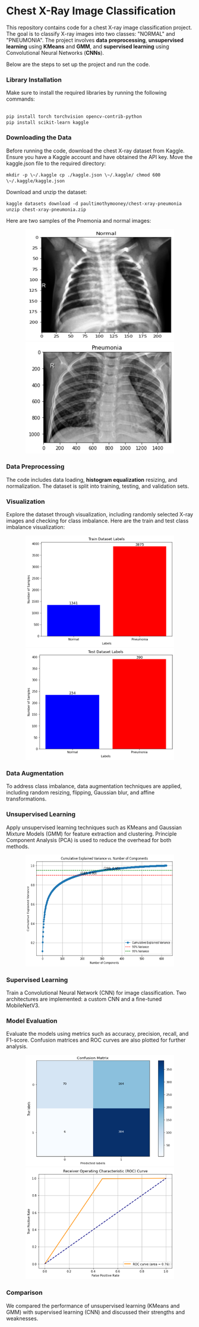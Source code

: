 
# Chest X-Ray Image Classification

This repository contains code for a
chest X-ray image classification project. The goal is to classify X-ray images into two classes: \"NORMAL\" and \"PNEUMONIA\". The project involves **data** **preprocessing**, **unsupervised** **learning** using **KMeans** and **GMM**, and **supervised learning** using Convolutional Neural Networks (**CNNs**).

Below are the steps to set up the project and run the code.

### Library Installation 

Make sure to install the required libraries by
running the following commands:

 ```{python}

pip install torch torchvision opencv-contrib-python
pip install scikit-learn kaggle 
```

### Downloading the Data 

Before running the code, download the chest X-ray dataset from Kaggle. Ensure you have a Kaggle account and have obtained the API key. Move the kaggle.json file to the required directory:

 ```{python}
mkdir -p \~/.kaggle cp ./kaggle.json \~/.kaggle/ chmod 600
\~/.kaggle/kaggle.json 
```

Download and unzip the dataset:
```
kaggle datasets download -d paultimothymooney/chest-xray-pneumonia 
unzip chest-xray-pneumonia.zip 
 ```

 Here are two samples of the Pnemonia and normal images:
<p align="center">
  <img src="./Figures/normal.png" width="400" height="300" alt="normal">
  <img src="./Figures/pneumonia.png" width="400" height="300" alt="pneumonia">
</p>

### Data Preprocessing 
The code includes data loading, **histogram equalization** resizing, and normalization. The dataset is split into training, testing, and validation sets.


### Visualization 
Explore the dataset through visualization, including
randomly selected X-ray images and checking for class imbalance.
Here are the train and test class imbalance visualization:

<p align="center">
  <img src="./Figures/trainimb.png" width="400" height="300" alt="trainimb">
  <img src="./Figures/testimb.png" width="400" height="300" alt="testimb">
</p>

### Data Augmentation 
To address class imbalance, data augmentation techniques are applied, including random resizing, flipping, Gaussian blur, and affine transformations.

### Unsupervised Learning
Apply unsupervised learning techniques such as KMeans and Gaussian Mixture Models (GMM) for feature extraction and clustering. Principle Component Analysis (PCA) is used to reduce the overhead for both methods.

<p align="center">
  <img src="./Figures/pca.png" width="400" height="300" alt="PCA">
</p>

### Supervised Learning

Train a Convolutional Neural Network (CNN) for image classification. Two architectures are implemented: a custom CNN and a fine-tuned MobileNetV3.

### Model Evaluation 

Evaluate the models using metrics such as accuracy, precision, recall, and F1-score. Confusion matrices and ROC curves are also plotted for further analysis.

<p align="center">
  <img src="./Figures/confmat.png" width="400" height="300" alt="confmat">
  <img src="./Figures/Roc.png" width="400" height="300" alt="ROC">
</p>

### Comparison 
We compared the performance of unsupervised learning (KMeans and GMM) with supervised learning (CNN) and discussed their strengths and weaknesses.
